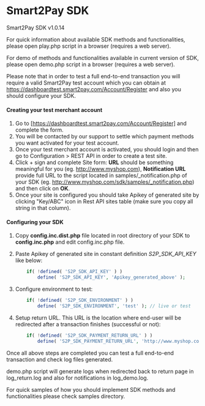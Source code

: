 # Smart2Pay SDK

Smart2Pay SDK v1.0.14

For quick information about available SDK methods and functionalities, please open play.php script in a browser (requires a web server).

For demo of methods and functionalities available in current version of SDK, please open demo.php script in a browser (requires a web server).

Please note that in order to test a full end-to-end transaction you will require a valid Smart2Pay test account which you can obtain at https://dashboardtest.smart2pay.com/Account/Register and also you should configure your SDK.

#### Creating your test merchant account
1. Go to [https://dashboardtest.smart2pay.com/Account/Register] and complete the form.
2. You will be contacted by our support to settle which payment methods you want activated for your test account.
3. Once your test merchant account is activated, you should login and then go to Configuration > REST API in order to create a test site.
4. Click + sign and complete Site form: **URL** should be something meaningful for you (eg. http://www.myshop.com), **Notification URL** provide full URL to the script located in samples/_notification.php of your SDK (eg. http://www.myshop.com/sdk/samples/_notification.php) and then click on **OK**.
5. Once your site is configured you should take Apikey of generated site by clicking "Key/ABC" icon in Rest API sites table (make sure you copy all string in that column).


#### Configuring your SDK
1. Copy **config.inc.dist.php** file located in root directory of your SDK to **config.inc.php** and edit config.inc.php file.
2. Paste Apikey of generated site in constant definition *S2P_SDK_API_KEY* like below:

    ```php
        if( !defined( 'S2P_SDK_API_KEY' ) )
            define( 'S2P_SDK_API_KEY', 'Apikey_generated_above' );
    ```
3. Configure environment to test:
 
    ```php
        if( !defined( 'S2P_SDK_ENVIRONMENT' ) )
            define( 'S2P_SDK_ENVIRONMENT', 'test' ); // live or test
    ```
4. Setup return URL. This URL is the location where end-user will be redirected after a transaction finishes (successful or not):
 
    ```php
        if( !defined( 'S2P_SDK_PAYMENT_RETURN_URL' ) )
            define( 'S2P_SDK_PAYMENT_RETURN_URL', 'http://www.myshop.com/sdk/samples/_return.php' );
    ```


Once all above steps are completed you can test a full end-to-end transaction and check log files generated.

demo.php script will generate logs when redirected back to return page in log_return.log and also for notifications in log_demo.log.

For quick samples of how you should implement SDK methods and functionalities please check samples directory.
